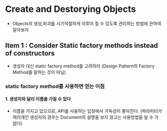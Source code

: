 
# Create and Destorying Objects
>
- Objects의 생성,파괴를 시기적절하게 이루어 질 수 있도록 관리하는 방법에 관하여 알아보자

## Item 1 : Consider Static factory methods instead of constructors
> 
- 생성자 대신 static factory method를 고려하라 (Design Pattern의 Factory Method를 말하는 것이 아님)

### static factory method를 사용하면 얻는 이점
#### 1. 생성자와 달리 이름을 가질 수 있다
- 이름을 가지고 있으므로, API를 사용하는 입장에서 가독성이 좋아진다.
  (파라미터가 여러개인 생성자의 경우는 Document의 설명을 보지 않고는 사용방법을 알 수 가 없다)

